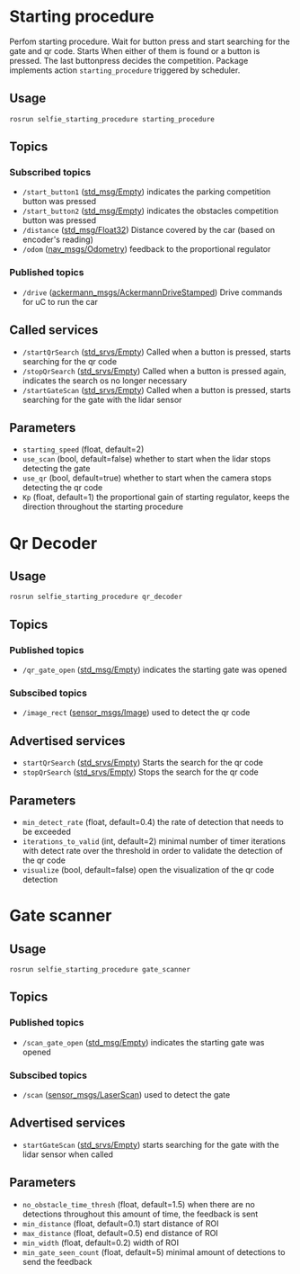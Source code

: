 # Starting procedure
Perfom starting procedure. Wait for button press and start searching for the gate and qr code. Starts When either of them is found or a button is pressed. The last buttonpress decides the competition.
Package implements action `starting_procedure` triggered by scheduler.

## Usage
```
rosrun selfie_starting_procedure starting_procedure
```
## Topics
### Subscribed topics
- `/start_button1` ([std_msg/Empty](http://docs.ros.org/api/std_msgs/html/msg/Empty.html))
   indicates the parking competition button was pressed
- `/start_button2` ([std_msg/Empty](http://docs.ros.org/api/std_msgs/html/msg/Empty.html))
   indicates the obstacles competition button was pressed
- `/distance` ([std_msg/Float32](http://docs.ros.org/melodic/api/std_msgs/html/msg/Float32.html))
   Distance covered by the car (based on encoder's reading)
- `/odom` ([nav_msgs/Odometry](http://docs.ros.org/melodic/api/nav_msgs/html/msg/Odometry.html))
   feedback to the proportional regulator
### Published topics
- `/drive` ([ackermann_msgs/AckermannDriveStamped](http://docs.ros.org/jade/api/ackermann_msgs/html/msg/AckermannDriveStamped.html))
   Drive commands for uC to run the car

## Called services
- `/startQrSearch` ([std_srvs/Empty](http://docs.ros.org/melodic/api/std_srvs/html/srv/Empty.html))
   Called when a button is pressed, starts searching for the qr code
- `/stopQrSearch` ([std_srvs/Empty](http://docs.ros.org/melodic/api/std_srvs/html/srv/Empty.html))
   Called when a button is pressed again, indicates the search os no longer necessary
- `/startGateScan` ([std_srvs/Empty](http://docs.ros.org/melodic/api/std_srvs/html/srv/Empty.html))
   Called when a button is pressed, starts searching for the gate with the lidar sensor

## Parameters
- `starting_speed` (float, default=2)
- `use_scan` (bool, default=false)
   whether to start when the lidar stops detecting the gate
- `use_qr` (bool, default=true)
   whether to start when the camera stops detecting the qr code
- `Kp` (float, default=1)
   the proportional gain of starting regulator, keeps the direction throughout the starting procedure

# Qr Decoder
## Usage
```
rosrun selfie_starting_procedure qr_decoder
```

## Topics
### Published topics
- `/qr_gate_open` ([std_msg/Empty](http://docs.ros.org/api/std_msgs/html/msg/Empty.html))
   indicates the starting gate was opened
### Subscibed topics
- `/image_rect` ([sensor_msgs/Image](http://docs.ros.org/melodic/api/sensor_msgs/html/msg/Image.html))
   used to detect the qr code

## Advertised services
- `startQrSearch` ([std_srvs/Empty](http://docs.ros.org/melodic/api/std_srvs/html/srv/Empty.html))
   Starts the search for the qr code
- `stopQrSearch` ([std_srvs/Empty](http://docs.ros.org/melodic/api/std_srvs/html/srv/Empty.html))
   Stops the search for the qr code
## Parameters
- `min_detect_rate` (float, default=0.4)
   the rate of detection that needs to be exceeded 
- `iterations_to_valid` (int, default=2)
   minimal number of timer iterations with detect rate over the threshold in order to validate the detection of the qr code
- `visualize` (bool, default=false)
   open the visualization of the qr code detection

# Gate scanner
## Usage
```
rosrun selfie_starting_procedure gate_scanner
```

## Topics
### Published topics
- `/scan_gate_open` ([std_msg/Empty](http://docs.ros.org/api/std_msgs/html/msg/Empty.html))
   indicates the starting gate was opened
### Subscibed topics
- `/scan` ([sensor_msgs/LaserScan](http://docs.ros.org/melodic/api/sensor_msgs/html/msg/LaserScan.html))
   used to detect the gate

## Advertised services
- `startGateScan` ([std_srvs/Empty](http://docs.ros.org/melodic/api/std_srvs/html/srv/Empty.html))
   starts searching for the gate with the lidar sensor when called

## Parameters
- `no_obstacle_time_thresh` (float, default=1.5)
   when there are no detections throughout this amount of time, the feedback is sent
- `min_distance` (float, default=0.1)
   start distance of ROI
- `max_distance` (float, default=0.5)
   end distance of ROI
- `min_width` (float, default=0.2)
   width of ROI
- `min_gate_seen_count` (float, default=5)
   minimal amount of detections to send the feedback
